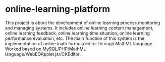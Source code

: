 # online-learning-platform
This project is about the development of online learning process monitoring and managing systems. It includes online learning content management, online learning feedback, online learning time situation, online learning performance evaluation, etc.
The main function of this system is the implementation of online math formula editor through MathML language. 
Worked based on MySQL/PHP/MathML language/WebEQApplet.jar/CKEditor.

